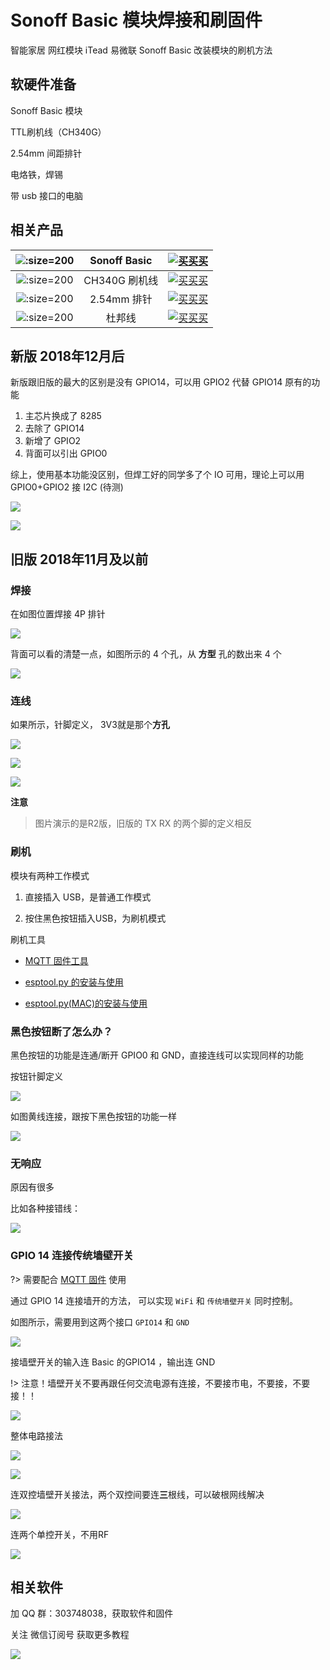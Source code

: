 # Sonoff Basic 模块焊接和刷固件

智能家居 网红模块 iTead 易微联 Sonoff Basic 改装模块的刷机方法

## 软硬件准备

Sonoff Basic 模块

TTL刷机线（CH340G）

2.54mm 间距排针 

电烙铁，焊锡

带 usb 接口的电脑

## 相关产品

| ![](http://pic.airijia.com/doc/20181122162053.png ':size=200')| Sonoff Basic |  [![买买买](http://cdn.airijia.com/b6eca8da724952cc0251.gif ':size=150')](https://item.taobao.com/item.htm?id=551950726641) |
|:-:|:-:|:-:|
| ![](http://pic.airijia.com/doc/20181122161759.png ':size=200')| CH340G 刷机线 |  [![买买买](http://cdn.airijia.com/b6eca8da724952cc0251.gif ':size=150')](https://item.taobao.com/item.htm?id=45528507062) |
| ![](http://pic.airijia.com/doc/20181122162258.png ':size=200')| 2.54mm 排针 |  [![买买买](http://cdn.airijia.com/b6eca8da724952cc0251.gif ':size=150')](https://item.taobao.com/item.htm?id=551916669247) |
| ![](http://pic.airijia.com/doc/20181122162418.png ':size=200')| 杜邦线 |  [![买买买](http://cdn.airijia.com/b6eca8da724952cc0251.gif ':size=150')](https://item.taobao.com/item.htm?id=45608073136) |





## 新版 2018年12月后

新版跟旧版的最大的区别是没有 GPIO14，可以用 GPIO2 代替 GPIO14 原有的功能

1. 主芯片换成了 8285
2. 去除了 GPIO14 
3. 新增了 GPIO2
4. 背面可以引出 GPIO0

综上，使用基本功能没区别，但焊工好的同学多了个 IO 可用，理论上可以用 GPIO0+GPIO2 接 I2C (待测)








![](http://pic.airijia.com/doc/20181218143415.png)




![](http://pic.airijia.com/doc/20181218143443.png)








## 旧版 2018年11月及以前





### 焊接

在如图位置焊接 4P 排针

![](https://ws1.sinaimg.cn/large/007fN5Xegy1fv98s4ndw1j30rs0fix4y.jpg)

背面可以看的清楚一点，如图所示的 4 个孔，从 **方型** 孔的数出来 4 个

![](https://ws1.sinaimg.cn/large/007fN5Xegy1fv99s6f1nyj315o0ndb2a.jpg)



### 连线

如果所示，针脚定义， 3V3就是那个**方孔**

![](https://ws1.sinaimg.cn/large/007fN5Xegy1fv99j8cdr8j30m80b9qhb.jpg)

![](https://ws1.sinaimg.cn/large/007fN5Xegy1fv98g4cpmfj30m80m87i5.jpg)

![](https://ws1.sinaimg.cn/large/007fN5Xegy1fv98fip4v9j30m80m8asf.jpg)

**注意**

> 图片演示的是R2版，旧版的 TX RX 的两个脚的定义相反

### 刷机

模块有两种工作模式

1. 直接插入 USB，是普通工作模式

2. 按住黑色按钮插入USB，为刷机模式



刷机工具

- [MQTT 固件工具](diy/flasher)


- [esptool.py 的安装与使用](diy/esptool)
- [esptool.py(MAC)的安装与使用](diy/esptool_mac)


### 黑色按钮断了怎么办？

黑色按钮的功能是连通/断开 GPIO0 和 GND，直接连线可以实现同样的功能


按钮针脚定义

![](http://pic.airijia.com/doc/20181213091422.png)


如图黄线连接，跟按下黑色按钮的功能一样


![](http://pic.airijia.com/doc/20181213092335.png)



### 无响应

原因有很多

比如各种接错线：

![](http://pic.airijia.com/doc/20181213110704.png)





### GPIO 14 连接传统墙壁开关


?> 需要配合 [MQTT 固件](mqtt/) 使用

通过 GPIO 14 连接墙开的方法， 可以实现 `WiFi` 和 `传统墙壁开关` 同时控制。


如图所示，需要用到这两个接口 `GPIO14` 和 `GND`

![](https://ws1.sinaimg.cn/large/007fN5Xegy1fxftesc3voj30rc0f21gx.jpg)


接墙壁开关的输入连 Basic 的GPIO14 ，输出连 GND

!> 注意！墙壁开关不要再跟任何交流电源有连接，不要接市电，不要接，不要接！！

![](https://ws1.sinaimg.cn/large/007fN5Xegy1fxfqzw9lnej308c08qjtc.jpg)



整体电路接法

![](http://pic.airijia.com/doc/20181125154712.png)


![](http://pic.airijia.com/doc/20181125154721.png)


连双控墙壁开关接法，两个双控间要连**三**根线，可以破根网线解决

![](http://pic.airijia.com/doc/20181125150723.png)


连两个单控开关，不用RF

![](http://pic.airijia.com/doc/20181125160337.png)

## 相关软件

加 QQ 群：303748038，获取软件和固件


关注 微信订阅号 获取更多教程

![](https://ws1.sinaimg.cn/large/007fN5Xegy1fv99qfit90j30by0byjsh.jpg)